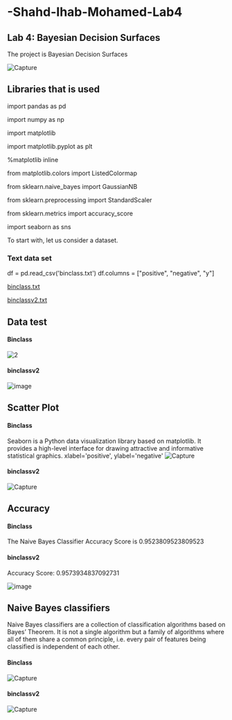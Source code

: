# -Shahd-Ihab-Mohamed-Lab4
## Lab 4: Bayesian Decision Surfaces

The project is Bayesian Decision Surfaces

![Capture](https://user-images.githubusercontent.com/92639654/216793802-d9fe6aee-35b0-45bb-b8b1-3e77963f8934.PNG)



## Libraries that is used
import pandas as pd

import numpy as np

import matplotlib

import matplotlib.pyplot as plt

%matplotlib inline

from matplotlib.colors import ListedColormap

from sklearn.naive_bayes import GaussianNB

from sklearn.preprocessing import StandardScaler

from sklearn.metrics import accuracy_score

import seaborn as sns

To start with, let us consider a dataset.

### Text data set
df = pd.read_csv('binclass.txt') 
df.columns = ["positive", "negative", "y"] 


[binclass.txt](https://github.com/ShahdIhab/-Shahd-Ihab-Mohamed-Lab4/files/10609927/binclass.txt)


[binclassv2.txt](https://github.com/ShahdIhab/-Shahd-Ihab-Mohamed-Lab4/files/10609928/binclassv2.txt)

## Data test
#### Binclass
![2](https://user-images.githubusercontent.com/92639654/216794798-a22cee3f-e608-44d0-a700-e7889d732e8d.PNG)

#### binclassv2
![image](https://user-images.githubusercontent.com/92639654/216795214-41e8f582-5199-43a1-ac6c-d14f5fba1e6c.png)


## Scatter Plot
#### Binclass
Seaborn is a Python data visualization library based on matplotlib. It provides a high-level interface for drawing attractive and informative statistical graphics.
xlabel='positive', ylabel='negative'
![Capture](https://user-images.githubusercontent.com/92639654/216795026-80d2cef0-ad16-4c2f-81dd-a63285594c3d.PNG)

#### binclassv2
![Capture](https://user-images.githubusercontent.com/92639654/216795255-d9944701-4fac-417d-a50f-2f471adf0d44.PNG)


## Accuracy 
#### Binclass
The  Naive Bayes Classifier Accuracy Score is 0.9523809523809523
#### binclassv2
Accuracy Score:  0.9573934837092731

![image](https://user-images.githubusercontent.com/92639654/216795148-3eef889e-f635-4f18-9aec-145bb93de821.png)

## Naive Bayes classifiers 
Naive Bayes classifiers are a collection of classification algorithms based on Bayes’ Theorem. It is not a single algorithm but a family of algorithms where all of them share a common principle, i.e. every pair of features being classified is independent of each other.
#### Binclass
![Capture](https://user-images.githubusercontent.com/92639654/216795323-5c35c62c-36f2-4756-8dd1-123f7c4a1922.PNG)


#### binclassv2
![Capture](https://user-images.githubusercontent.com/92639654/216795337-812ad3e4-ba02-4d12-9ea0-5e6457948e66.PNG)






